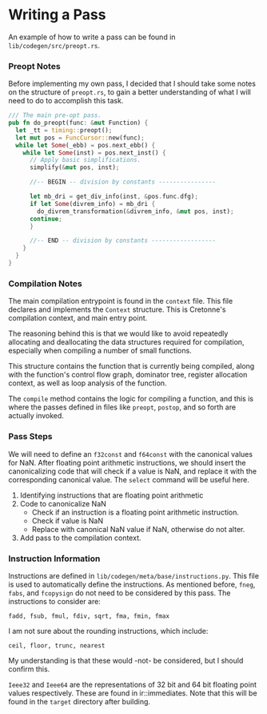 # Writing a Pass

An example of how to write a pass can be found in `lib/codegen/src/preopt.rs`.

### Preopt Notes

Before implementing my own pass, I decided that I should take some notes on
the structure of `preopt.rs`, to gain a better understanding of what I will
need to do to accomplish this task.

```rust
/// The main pre-opt pass.
pub fn do_preopt(func: &mut Function) {
  let _tt = timing::preopt();
  let mut pos = FuncCursor::new(func);
  while let Some(_ebb) = pos.next_ebb() {
    while let Some(inst) = pos.next_inst() {
      // Apply basic simplifications.
      simplify(&mut pos, inst);

      //-- BEGIN -- division by constants ----------------

      let mb_dri = get_div_info(inst, &pos.func.dfg);
      if let Some(divrem_info) = mb_dri {
        do_divrem_transformation(&divrem_info, &mut pos, inst);
      continue;
      }

      //-- END -- division by constants ------------------
    }
  }
}
```

### Compilation Notes

The main compilation entrypoint is found in the `context` file. This file
declares and implements the `Context` structure. This is Cretonne's
compilation context, and main entry point.

The reasoning behind this is that we would like to avoid repeatedly allocating
and deallocating the data structures required for compilation, especially when
compiling a number of small functions.

This structure contains the function that is currently being compiled, along
with the function's control flow graph, dominator tree, register allocation
context, as well as loop analysis of the function.

The `compile` method contains the logic for compiling a function, and this is
where the passes defined in files like `preopt`, `postop`, and so forth are
actually invoked.

### Pass Steps

We will need to define an `f32const` and `f64const` with the canonical values
for NaN. After floating point arithmetic instructions, we should insert the
canonicalizing code that will check if a value is NaN, and replace it with
the corresponding canonical value. The `select` command will be useful here.

1.  Identifying instructions that are floating point arithmetic
2.  Code to canonicalize NaN
      *  Check if an instruction is a floating point arithmetic instruction.
      *  Check if value is NaN
      *  Replace with canonical NaN value if NaN, otherwise do not alter.
3.  Add pass to the compilation context.


### Instruction Information

Instructions are defined in `lib/codegen/meta/base/instructions.py`. This file
is used to automatically define the instructions. As mentioned before, `fneg`,
`fabs`, and `fcopysign` do not need to be considered by this pass. The
instructions to consider are:

`fadd, fsub, fmul, fdiv, sqrt, fma, fmin, fmax`

I am not sure about the rounding instructions, which include:

`ceil, floor, trunc, nearest`

My understanding is that these would -not- be considered, but I should confirm
this.

`Ieee32` and `Ieee64` are the representations of 32 bit and 64 bit floating
point values respectively. These are found in ir::immediates. Note that this
will be found in the `target` directory after building.



